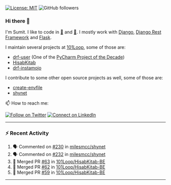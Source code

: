 [![License: MIT](https://img.shields.io/badge/License-MIT-yellow.svg)](https://opensource.org/licenses/MIT)
![GitHub followers](https://img.shields.io/github/followers/sumit4613?style=social)

### Hi there 👋

I'm Sumit. I like to code in [:snake:](https://python.org/) and [:rabbit:](https://golang.org). I mostly work with [Django](https://djangoproject.com), [Django Rest Framework](https://www.django-rest-framework.org/) and [Flask](https://flask.palletsprojects.com).

I maintain several projects at [101Loop](https://github.com/101loop/), some of those are:

- [drf-user](https://github.com/101loop/drf-user) (One of the [PyCharm Project of the Decade](https://www.jetbrains.com/lp/pycharm-10-years/))
- [HisabKitab](https://github.com/101loop/HisabKitab-BE)
- [drf-instamojo](https://github.com/101loop/drf-instamojo)

I contribute to some other open source projects as well, some of those are:

- [create-envfile](https://github.com/SpicyPizza/create-envfile)
- [shynet](https://github.com/milesmcc/shynet)

📫 How to reach me:

[![Follow on Twitter](https://img.shields.io/badge/--twitter?label=Twitter&logo=Twitter&style=social)](https://twitter.com/sumitsingh4613) [![Connect on LinkedIn](https://img.shields.io/badge/--linkedin?label=LinkedIn&logo=LinkedIn&style=social)](https://www.linkedin.com/in/sumit4613)


---

### :zap: Recent Activity

<!--START_SECTION:activity-->
1. 🗣 Commented on [#230](https://github.com/milesmcc/shynet/issues/230) in [milesmcc/shynet](https://github.com/milesmcc/shynet)
2. 🗣 Commented on [#232](https://github.com/milesmcc/shynet/issues/232) in [milesmcc/shynet](https://github.com/milesmcc/shynet)
3. 🎉 Merged PR [#63](https://github.com/101Loop/HisabKitab-BE/pull/63) in [101Loop/HisabKitab-BE](https://github.com/101Loop/HisabKitab-BE)
4. 🎉 Merged PR [#62](https://github.com/101Loop/HisabKitab-BE/pull/62) in [101Loop/HisabKitab-BE](https://github.com/101Loop/HisabKitab-BE)
5. 🎉 Merged PR [#59](https://github.com/101Loop/HisabKitab-BE/pull/59) in [101Loop/HisabKitab-BE](https://github.com/101Loop/HisabKitab-BE)
<!--END_SECTION:activity-->

---
